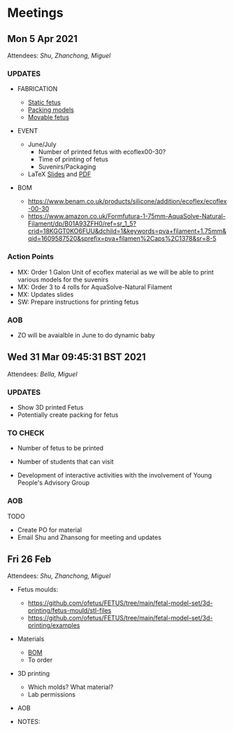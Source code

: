 # Meetings

## Mon  5 Apr 2021
Attendees: *Shu, Zhanchong, Miguel*

### UPDATES

* FABRICATION
	* [Static fetus](../../models/static-fetus/)
	* [Packing models](../../models/static-fetus/3d-printing/fabrication/packaging) 
	* [Movable fetus](../../models/moving-fetus/)

* EVENT 
	* June/July
		* Number of printed fetus with ecoflex00-30? 
		* Time of printing of fetus
		* Suvenirs/Packaging
	* LaTeX [Slides](../../documents/slides) and  [PDF](https://github.com/ofetus/us-simulator/blob/pdfs/slides.pdf)

* BOM
	* https://www.benam.co.uk/products/silicone/addition/ecoflex/ecoflex-00-30
	* https://www.amazon.co.uk/Formfutura-1-75mm-AquaSolve-Natural-Filament/dp/B01A93ZFH0/ref=sr_1_5?crid=18KGGT0KO6FUU&dchild=1&keywords=pva+filament+1.75mm&qid=1609587520&sprefix=pva+filamen%2Caps%2C1378&sr=8-5 



### Action Points
* MX: Order 1 Galon Unit of ecoflex material as we will be able to print various models for the suvenirs
* MX: Order 3 to 4 rolls for AquaSolve-Natural Filament 
* MX: Updates slides
* SW: Prepare instructions for printing fetus

### AOB 
* ZO will be avaialble in June to do dynamic baby

## Wed 31 Mar 09:45:31 BST 2021
Attendees: *Bella, Miguel*

### UPDATES 
* Show 3D printed Fetus
* Potentially create packing for fetus 
  
### TO CHECK 
* Number of fetus to be printed
* Number of students that can visit 

* Development of interactive activities with the involvement of Young People's Advisory Group


### AOB 

TODO
* Create PO for material 
* Email Shu and Zhansong for meeting and updates






## Fri 26 Feb
Attendees: *Shu, Zhanchong, Miguel*

* Fetus moulds: 
	* https://github.com/ofetus/FETUS/tree/main/fetal-model-set/3d-printing/fetus-mould/stl-files
	* https://github.com/ofetus/FETUS/tree/main/fetal-model-set/3d-printing/examples

* Materials 
	* [BOM](https://emckclac-my.sharepoint.com/:x:/r/personal/k1812667_kcl_ac_uk/_layouts/15/Doc.aspx?sourcedoc=%7B47C2847F-5C1F-47CF-9DCB-EBFF6A069297%7D&file=Bill%20Of%20Material%20List.xlsx&action=default&mobileredirect=true)
	* To order
	
* 3D printing 
	* Which molds? What material?
	* Lab permissions 

* AOB

* NOTES:


